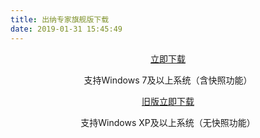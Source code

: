 ```yaml
---
title: 出纳专家旗舰版下载
date: 2019-01-31 15:45:49
---
```



<div style ="clear:both" align="center">
        <a href="http://oss.myqzz.net/expert/cnzjhh_setup.exe" alt="" title="立即下载《出纳专家2018》" id="download">立即下载</a>
        <p>支持Windows 7及以上系统（含快照功能）</p>
</div>




<div style ="clear:both" align="center">
        <a href="http://oss.myqzz.net/expert/cnzjhh_setup_xp.exe" alt="" title="立即下载《出纳专家2018》" id="download">旧版立即下载</a>
        <p>支持Windows XP及以上系统（无快照功能）</p>
</div>